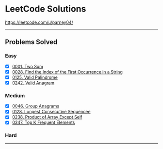 # LeetCode Solutions
https://leetcode.com/u/parney04/

---

## Problems Solved

### Easy
- [X] [0001. Two Sum](https://github.com/pvarshh/LeetCode/blob/main/NeetCode/Arrays%20%2B%20Hashing/001%20-%20Two%20Sum.md)
- [X] [0028. Find the Index of the First Occurrence in a String](https://github.com/pvarshh/LeetCode/blob/main/CodePath/Unit%201%20-%20Strings%20%2B%20Arrays/028%20-%20Find%20Index%20of%20First%20Occurrence%20in%20String.md)
- [X] [0125. Valid Palindrome](https://github.com/pvarshh/LeetCode/blob/main/NeetCode/Two%20Pointers/125%20-%20Valid%20Palindrome.md)
- [X] [0242. Valid Anagram](https://github.com/pvarshh/LeetCode/blob/main/NeetCode/Arrays%20%2B%20Hashing/242%20-%20Valid%20Anagrams.md)

### Medium
- [X] [0046. Group Anagrams](https://github.com/pvarshh/LeetCode/blob/main/NeetCode/Arrays%20%2B%20Hashing/049%20-%20Group%20Anagrams.md)
- [X] [0128. Longest Consecutive Sequencee](https://github.com/pvarshh/LeetCode/blob/main/NeetCode/Arrays%20%2B%20Hashing/128%20-%20Longest%20Consecutive%20Sequence.md)
- [X] [0238. Product of Array Except Self](https://github.com/pvarshh/LeetCode/blob/main/NeetCode/Arrays%20%2B%20Hashing/238%20-%20Product%20of%20Array%20Except%20Self.md)
- [X] [0347. Top K Frequent Elements](https://github.com/pvarshh/LeetCode/blob/main/NeetCode/Arrays%20%2B%20Hashing/347%20-%20Top%20K%20Frequent%20Elements.md)

### Hard

---